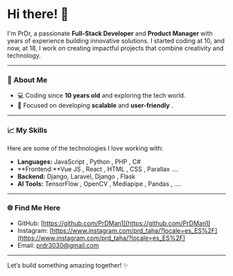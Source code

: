 # Hi there! 👋

I'm PrDr, a passionate **Full-Stack Developer** and **Product Manager** with years of experience building innovative solutions. I started coding at 10, and now, at 18, I work on creating impactful projects that combine creativity and technology.

---

### 🚀 About Me

- 💻 Coding since **10 years old** and exploring the tech world.
- 🎯 Focused on developing **scalable** and **user-friendly** .

---

### 📈 My Skills

Here are some of the technologies I love working with:

- **Languages:** JavaScript , Python , PHP , C#
- **Frontend:**Vue JS , React , HTML , CSS , Parallax ....
- **Backend:** Django, Laravel, Django , Flask 
- **AI Tools:** TensorFlow , OpenCV , Mediapipe , Pandas , ....

---

### 🌐 Find Me Here

- GitHub: [https://github.com/PrDMan1](https://github.com/PrDMan1)
- Instagram: [https://www.instagram.com/prd_taha/?locale=es_ES%2F](https://www.instagram.com/prd_taha/?locale=es_ES%2F)
- Email: prdr3030@gmail.com

---

Let’s build something amazing together! ✨

